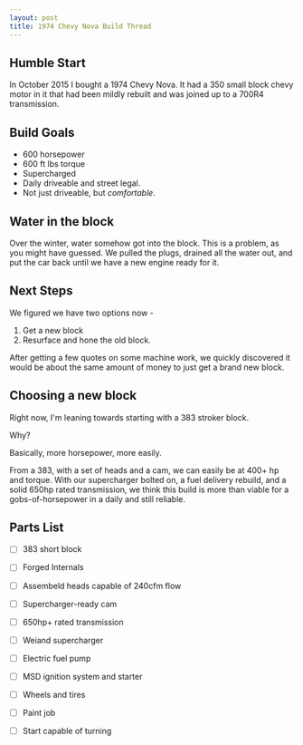 ```yaml
---
layout: post
title: 1974 Chevy Nova Build Thread
---
```


## Humble Start 
In October 2015 I bought a 1974 Chevy Nova. 
It had a 350 small block chevy motor in it that had been mildly rebuilt and was joined
up to a 700R4 transmission. 

## Build Goals 
- 600 horsepower
- 600 ft lbs torque
- Supercharged 
- Daily driveable and street legal. 
- Not just driveable, but _comfortable_. 

## Water in the block 
Over the winter, water somehow got into the block. This is a problem, as you might have guessed. 
We pulled the plugs, drained all the water out, and put the car back until we have a new engine ready
for it. 

## Next Steps 
We figured we have two options now - 
1) Get a new block
2) Resurface and hone the old block. 

After getting a few quotes on some machine work, we quickly discovered it would be about the same
amount of money to just get a brand new block. 

## Choosing a new block 
Right now, I'm leaning towards starting with a 383 stroker block. 

Why? 

Basically, more horsepower, more easily. 

From a 383, with a set of heads and a cam, we can easily be at 400+ hp and torque. 
With our supercharger bolted on, a fuel delivery rebuild, and a solid 650hp rated transmission,
we think this build is more than viable for a gobs-of-horsepower in a daily and still reliable. 

## Parts List 
- [ ] 383 short block 
- [ ] Forged Internals
- [ ] Assembeld heads capable of 240cfm flow 
- [ ] Supercharger-ready cam 
- [ ] 650hp+ rated transmission 
- [ ] Weiand supercharger 
- [ ] Electric fuel pump 
- [ ] MSD ignition system and starter 
- [ ] Wheels and tires 
- [ ] Paint job 
- [ ] Start capable of turning 


